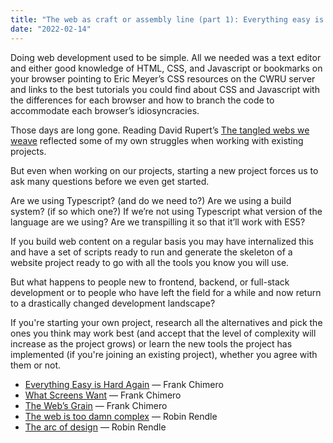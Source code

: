 ```yaml
---
title: "The web as craft or assembly line (part 1): Everything easy is hard again"
date: "2022-02-14"
---
```


Doing web development used to be simple. All we needed was a text editor and either good knowledge of HTML, CSS, and Javascript or bookmarks on your browser pointing to Eric Meyer’s CSS resources on the CWRU server and links to the best tutorials you could find about CSS and Javascript with the differences for each browser and how to branch the code to accommodate each browser’s idiosyncracies.

Those days are long gone. Reading David Rupert’s [The tangled webs we weave](https://daverupert.com/2020/09/tangled-webs/) reflected some of my own struggles when working with existing projects.

But even when working on our projects, starting a new project forces us to ask many questions before we even get started.

Are we using Typescript? (and do we need to?) Are we using a build system? (if so which one?) If we’re not using Typescript what version of the language are we using? Are we transpilling it so that it’ll work with ES5?

If you build web content on a regular basis you may have internalized this and have a set of scripts ready to run and generate the skeleton of a website project ready to go with all the tools you know you will use.

But what happens to people new to frontend, backend, or full-stack development or to people who have left the field for a while and now return to a drastically changed development landscape?

If you're starting your own project, research all the alternatives and pick the ones you think may work best (and accept that the level of complexity will increase as the project grows) or learn the new tools the project has implemented (if you're joining an existing project), whether you agree with them or not.

- [Everything Easy is Hard Again](https://frankchimero.com/blog/2018/everything-easy/) — Frank Chimero
- [What Screens Want](https://frankchimero.com/blog/2013/what-screens-want/) — Frank Chimero
- [The Web’s Grain](https://frankchimero.com/blog/2015/the-webs-grain/) — Frank Chimero
- [The web is too damn complex](https://www.robinrendle.com/essays/systems-mistakes-and-the-sea) — Robin Rendle
- [The arc of design](https://www.robinrendle.com/essays/arc-of-design/) — Robin Rendle
